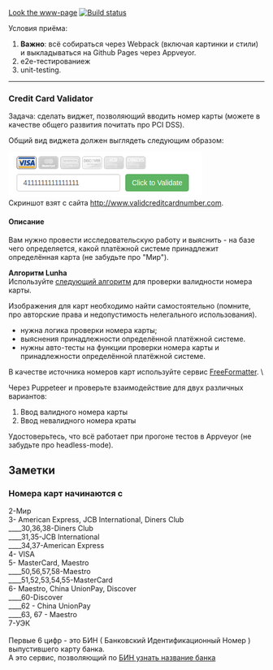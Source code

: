 [Look the www-page](https://tryd0g0lik.github.io/frontend_testing_net/) [![Build status](https://ci.appveyor.com/api/projects/status/rm29bx779xbway5p?svg=true)](https://ci.appveyor.com/project/Tryd0g0lik/frontend-testing-net)


Условия приёма:

1. **Важно**: всё собираться через Webpack (включая картинки и стили) и выкладываться на Github Pages через Appveyor.
1. e2e-тестированиеж
1. unit-testing.

---

### Credit Card Validator

Задача: сделать виджет, позволяющий вводить номер карты (можете в качестве общего развития почитать про PCI DSS).

Общий вид виджета должен выглядеть следующим образом:

![sasas](./src/pic/validator.png) \
Скриншот взят с сайта http://www.validcreditcardnumber.com.


#### Описание
Вам нужно провести исследовательскую работу и выяснить - на базе чего определяется, какой платёжной системе принадлежит определённая карта (не забудьте про "Мир").

**Алгоритм Lunha** \
Используйте [следующий алгоритм](https://en.wikipedia.org/wiki/Luhn_algorithm) для проверки валидности номера карты.

Изображения для карт необходимо найти самостоятельно (помните, про авторские права и недопустимость нелегального использования). 

+ нужна логика проверки номера карты;
+ выяснения принадлежности определённой платёжной системе.
+ нужны авто-тесты на функции проверки номера карты и принадлежности определённой платёжной системе.

В качестве источника номеров карт используйте сервис [FreeFormatter](https://www.freeformatter.com/credit-card-number-generator-validator.html). \


Через Puppeteer и проверьте взаимодействие для двух различных вариантов:
1. Ввод валидного номера карты
1. Ввод невалидного номера краты

Удостоверьтесь, что всё работает при прогоне тестов в Appveyor (не забудьте про headless-mode).

## Заметки
### Номера карт начинаются с

2-Мир \
3- American Express, JCB International, Diners Club \
____30,36,38-Diners Club \
____31,35-JCB International \
____34,37-American Express \
4- VISA \
5- MasterCard, Maestro \
____50,56,57,58-Maestro \
____51,52,53,54,55-MasterCard \
6- Maestro, China UnionPay, Discover \
____60-Discover \
____62 - China UnionPay \
____63, 67 - Maestro \
7-УЭК \
<br>
Первые 6 цифр - это БИН ( Банковский Идентификационный Номер ) выпустившего карту банка. \
А это сервис, позволяющий по [БИН узнать название банка](https://psm7.com/bin-card)
